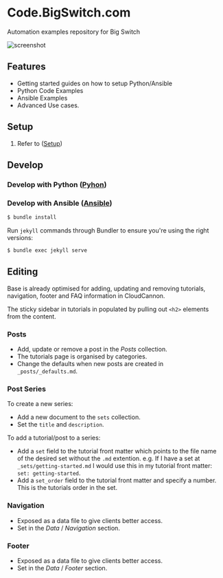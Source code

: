 # Code.BigSwitch.com

Automation examples repository for Big Switch

![screenshot](https://www.bigswitch.com/sites/default/files/automationimage.jpeg)


## Features

* Getting started guides on how to setup Python/Ansible
* Python Code Examples
* Ansible Examples
* Advanced Use cases.

## Setup

1. Refer to ([Setup](https://jayakody.github.io/api/category/1-getting-started/))

## Develop

### Develop with Python ([Pyhon](https://jayakody.github.io/api/category/2-python/))
### Develop with Ansible ([Ansible](https://jayakody.github.io/api/big-ansible/))


~~~bash
$ bundle install
~~~

Run `jekyll` commands through Bundler to ensure you're using the right versions:

~~~bash
$ bundle exec jekyll serve
~~~

## Editing

Base is already optimised for adding, updating and removing tutorials, navigation, footer and FAQ information in CloudCannon.

The sticky sidebar in tutorials in populated by pulling out `<h2>` elements from the content.

### Posts

* Add, update or remove a post in the *Posts* collection.
* The tutorials page is organised by categories.
* Change the defaults when new posts are created in `_posts/_defaults.md`.

### Post Series
To create a new series:

* Add a new document to the `sets` collection.
* Set the `title` and `description`.

To add a tutorial/post to a series:
* Add a `set` field to the tutorial front matter which points to the file name of the desired set without the `.md` extention. e.g. If I have a set at `_sets/getting-started.md` I would use this in my tutorial front matter: `set: getting-started`.
* Add a `set_order` field to the tutorial front matter and specify a number. This is the tutorials order in the set.

### Navigation

* Exposed as a data file to give clients better access.
* Set in the *Data* / *Navigation* section.

### Footer

* Exposed as a data file to give clients better access.
* Set in the *Data* / *Footer* section.
